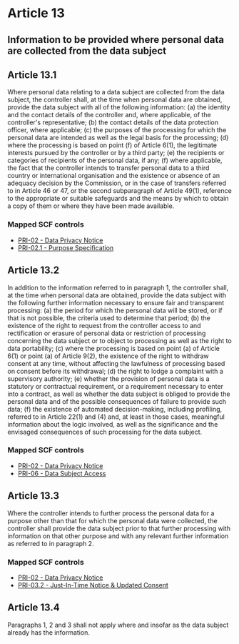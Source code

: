 # Article 13
## Information to be provided where personal data are collected from the data subject

## Article 13.1
Where personal data relating to a data subject are collected from the data subject, the controller shall, at the time when personal data are obtained, provide the data subject with all of the following information:
(a) the identity and the contact details of the controller and, where applicable, of the controller's representative;
(b) the contact details of the data protection officer, where applicable;
(c) the purposes of the processing for which the personal data are intended as well as the legal basis for the processing;
(d) where the processing is based on point (f)  of Article 6(1), the legitimate interests pursued by the controller or by a third party;
(e) the recipients or categories of recipients of the personal data, if any;
(f) where applicable, the fact that the controller intends to transfer personal data to a third country or international organisation and the existence or absence of an adequacy decision by the Commission, or in the case of transfers referred to in Article 46 or 47, or the second subparagraph of Article 49(1), reference to the appropriate or suitable safeguards and the means by which to obtain a copy of them or where they have been made available.
### Mapped SCF controls
- [PRI-02 - Data Privacy Notice](../scf/pri-02-dataprivacynotice.md)
- [PRI-02.1 - Purpose Specification](../scf/pri-021-purposespecification.md)
## Article 13.2
In addition to the information referred to in paragraph 1, the controller shall, at the time when personal data are obtained, provide the data subject with the following further information necessary to ensure fair and transparent processing:
(a) the period for which the personal data will be stored, or if that is not possible, the criteria used to determine that period;
(b) the existence of the right to request from the controller access to and rectification or erasure of personal data or restriction of processing concerning the data subject or to object to processing as well as the right to data portability;
(c) where the processing is based on point (a)  of Article 6(1) or point (a)  of Article 9(2), the existence of the right to withdraw consent at any time, without affecting the lawfulness of processing based on consent before its withdrawal;
(d) the right to lodge a complaint with a supervisory authority;
(e) whether the provision of personal data is a statutory or contractual requirement, or a requirement necessary to enter into a contract, as well as whether the data subject is obliged to provide the personal data and of the possible consequences of failure to provide such data;
(f) the existence of automated decision-making, including profiling, referred to in Article 22(1) and (4) and, at least in those cases, meaningful information about the logic involved, as well as the significance and the envisaged consequences of such processing for the data subject.
### Mapped SCF controls
- [PRI-02 - Data Privacy Notice](../scf/pri-02-dataprivacynotice.md)
- [PRI-06 - Data Subject Access](../scf/pri-06-datasubjectaccess.md)
## Article 13.3
Where the controller intends to further process the personal data for a purpose other than that for which the personal data were collected, the controller shall provide the data subject prior to that further processing with information on that other purpose and with any relevant further information as referred to in paragraph 2.
### Mapped SCF controls
- [PRI-02 - Data Privacy Notice](../scf/pri-02-dataprivacynotice.md)
- [PRI-03.2 - Just-In-Time Notice & Updated Consent](../scf/pri-032-just-in-timenotice&updatedconsent.md)
## Article 13.4
Paragraphs 1, 2 and 3 shall not apply where and insofar as the data subject already has the information.
